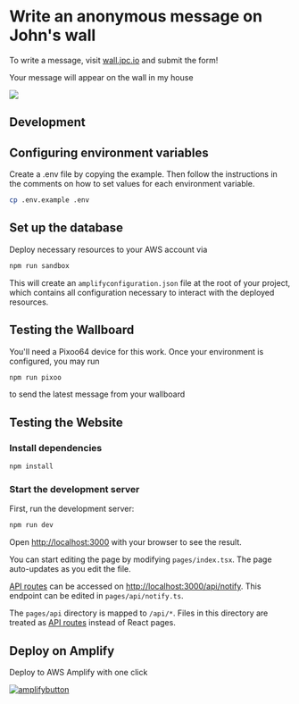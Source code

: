 # Write an anonymous message on John's wall

To write a message, visit [wall.jpc.io](https://wall.jpc.io) and submit the form!

Your message will appear on the wall in my house

![](public/pixoo-wallboard.png)

## Development

## Configuring environment variables

Create a .env file by copying the example. Then follow the instructions in the comments on how to set values for each environment variable.

```bash
cp .env.example .env
```

## Set up the database

Deploy necessary resources to your AWS account via

```bash
npm run sandbox
```

This will create an `amplifyconfiguration.json` file at the root of your project, which contains all configuration necessary to interact with the deployed resources.

## Testing the Wallboard

You'll need a Pixoo64 device for this work. Once your environment is configured, you may run

```bash
npm run pixoo
```

to send the latest message from your wallboard

## Testing the Website

### Install dependencies

```bash
npm install
```

### Start the development server

First, run the development server:

```bash
npm run dev
```

Open [http://localhost:3000](http://localhost:3000) with your browser to see the result.

You can start editing the page by modifying `pages/index.tsx`. The page auto-updates as you edit the file.

[API routes](https://nextjs.org/docs/api-routes/introduction) can be accessed on [http://localhost:3000/api/notify](http://localhost:3000/api/notify). This endpoint can be edited in `pages/api/notify.ts`.

The `pages/api` directory is mapped to `/api/*`. Files in this directory are treated as [API routes](https://nextjs.org/docs/api-routes/introduction) instead of React pages.

## Deploy on Amplify

Deploy to AWS Amplify with one click

[![amplifybutton](https://oneclick.amplifyapp.com/button.svg)](https://console.aws.amazon.com/amplify/home#/deploy?repo=https://github.com/johnpc/pixoo-wall)
